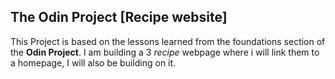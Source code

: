 The Odin Project [Recipe website]
---
This Project is based on the lessons learned from the foundations section of the **Odin Project**. 
I am building a 3 *recipe* webpage where i will link them to a homepage, I will also be building on it.
